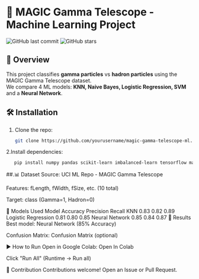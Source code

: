 # 🚀 MAGIC Gamma Telescope - Machine Learning Project

![GitHub last commit](https://img.shields.io/github/last-commit/yourusername/magic-gamma-telescope-ml) 
![GitHub stars](https://img.shields.io/github/stars/yourusername/magic-gamma-telescope-ml?style=social)

## 📌 Overview
This project classifies **gamma particles** vs **hadron particles** using the MAGIC Gamma Telescope dataset.  
We compare 4 ML models: **KNN, Naive Bayes, Logistic Regression, SVM** and a **Neural Network**.

## 🛠️ Installation
1. Clone the repo:
   ```bash
   git clone https://github.com/yourusername/magic-gamma-telescope-ml.git
 2.Install dependencies:
 ```bash
    pip install numpy pandas scikit-learn imbalanced-learn tensorflow matplotlib
```
##.📊 Dataset
Source: UCI ML Repo - MAGIC Gamma Telescope

Features: fLength, fWidth, fSize, etc. (10 total)

Target: class (Gamma=1, Hadron=0)

🧮 Models Used
Model	Accuracy	Precision	Recall
KNN	0.83	0.82	0.89
Logistic Regression	0.81	0.80	0.85
Neural Network	0.85	0.84	0.87
🎯 Results
Best model: Neural Network (85% Accuracy)

Confusion Matrix:
Confusion Matrix (optional)

▶️ How to Run
Open in Google Colab: Open In Colab

Click "Run All" (Runtime → Run all)

🤝 Contribution
Contributions welcome! Open an Issue or Pull Request.
